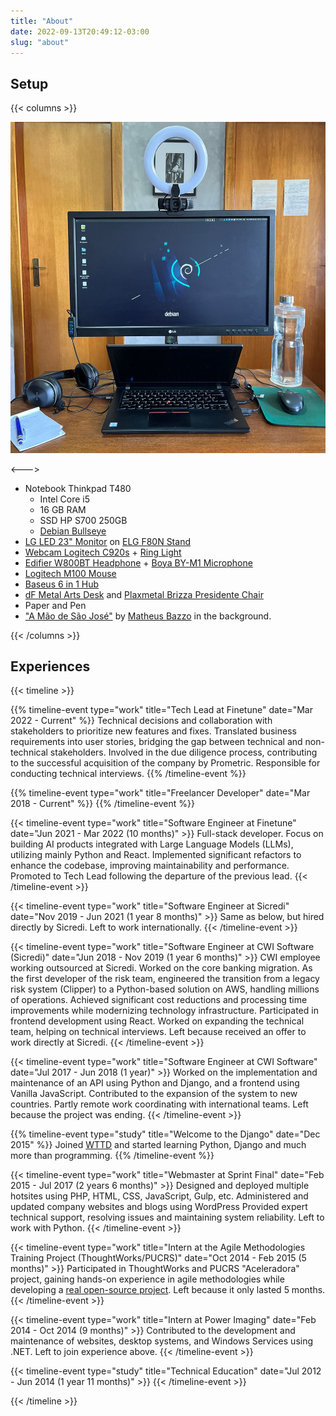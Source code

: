 ```yaml
---
title: "About"
date: 2022-09-13T20:49:12-03:00
slug: "about"
---
```



## Setup

{{< columns >}} <!-- begin columns block -->

![Setup](/sobre/setup.jpg)

<---> <!-- column separator -->

* Notebook Thinkpad T480
    * Intel Core i5
    * 16 GB RAM
    * SSD HP S700 250GB
    * [Debian Bullseye](https://www.debian.org/releases/bullseye/)
* [LG LED 23" Monitor](https://www.lg.com/br/monitores/lg-23MB35VQ) on [ELG F80N Stand](https://a.co/d/5s1SwBV)
* [Webcam Logitech C920s](https://a.co/d/jgwzInX) + [Ring Light](https://produto.mercadolivre.com.br/MLB-1794696234-anel-de-luz-ring-light-clip-celular-mesa-14-cm-articulado-_JM)
* [Edifier W800BT Headphone](https://edifier.com.br/headphone-w800bt-plus-bluetooth-5-1-over-ear-edifier-preto.html) + [Boya BY-M1 Microphone](https://a.co/d/j1yTSn9)
* [Logitech M100 Mouse](https://www.logitech.com/pt-br/products/mice/m100-usb-mouse.910-001601.html)
* [Baseus 6 in 1 Hub](https://produto.mercadolivre.com.br/MLB-2027205008-hub-6-em-1-type-c-hdmi-4k-rj45-macbook-m1-_JM)
* [dF Metal Arts Desk](https://www.instagram.com/dfmetalarts/) and [Plaxmetal Brizza Presidente Chair](https://plaxmetal.com.br/produtos/brizza-presidente/)
* Paper and Pen
* ["A Mão de São José"](https://www.santalberti.com.br/produtos/quadro-poster-a-mao-de-sao-jose/) by [Matheus Bazzo](https://www.instagram.com/matheus.bazzo/) in the background.

{{< /columns >}}


## Experiences

{{< timeline >}}

{{% timeline-event type="work" title="Tech Lead at Finetune" date="Mar 2022 - Current" %}}
Technical decisions and collaboration with stakeholders to prioritize new features and fixes.
Translated business requirements into user stories, bridging the gap between technical and non-technical stakeholders.
Involved in the due diligence process, contributing to the successful acquisition of the company by Prometric.
Responsible for conducting technical interviews.
{{% /timeline-event %}}

{{% timeline-event type="work" title="Freelancer Developer" date="Mar 2018 - Current" %}}
{{% /timeline-event %}}

{{< timeline-event type="work" title="Software Engineer at Finetune" date="Jun 2021 - Mar 2022 (10 months)" >}}
Full-stack developer. Focus on building AI products integrated with Large Language Models (LLMs), utilizing mainly Python and React.
Implemented significant refactors to enhance the codebase, improving maintainability and performance.
Promoted to Tech Lead following the departure of the previous lead.
{{< /timeline-event >}}

{{< timeline-event type="work" title="Software Engineer at Sicredi" date="Nov 2019 - Jun 2021 (1 year 8 months)" >}}
Same as below, but hired directly by Sicredi.
Left to work internationally.
{{< /timeline-event >}}

{{< timeline-event type="work" title="Software Engineer at CWI Software (Sicredi)" date="Jun 2018 - Nov 2019 (1 year 6 months)" >}}
CWI employee working outsourced at Sicredi.
Worked on the core banking migration. As the first developer of the risk team, engineered the transition from a legacy risk system (Clipper) to a Python-based solution on AWS, handling millions of operations.
Achieved significant cost reductions and processing time improvements while modernizing technology infrastructure.
Participated in frontend development using React.
Worked on expanding the technical team, helping on technical interviews.
Left because received an offer to work directly at Sicredi.
{{< /timeline-event >}}

{{< timeline-event type="work" title="Software Engineer at CWI Software" date="Jul 2017 - Jun 2018 (1 year)" >}}
Worked on the implementation and maintenance of an API using Python and Django, and a frontend using Vanilla JavaScript.
Contributed to the expansion of the system to new countries.
Partly remote work coordinating with international teams.
Left because the project was ending.
{{< /timeline-event >}}

{{% timeline-event type="study" title="Welcome to the Django" date="Dec 2015" %}}
Joined [WTTD](https://henriquebastos.net/produtos/welcome-to-the-django/em-breve/) and started learning Python, Django and much more than programming.
{{% /timeline-event %}}

{{< timeline-event type="work" title="Webmaster at Sprint Final" date="Feb 2015 - Jul 2017 (2 years 6 months)" >}}
Designed and deployed multiple hotsites using PHP, HTML, CSS, JavaScript, Gulp, etc.
Administered and updated company websites and blogs using WordPress
Provided expert technical support, resolving issues and maintaining system reliability.
Left to work with Python.
{{< /timeline-event >}}

{{< timeline-event type="work" title="Intern at the Agile Methodologies Training Project (ThoughtWorks/PUCRS)" date="Oct 2014 - Feb 2015 (5 months)" >}}
Participated in ThoughtWorks and PUCRS "Aceleradora" project, gaining hands-on experience in agile methodologies while developing a [real open-source project](https://github.com/aceleradora/RegistroLivre).
Left because it only lasted 5 months.
{{< /timeline-event >}}

{{< timeline-event type="work" title="Intern at Power Imaging" date="Feb 2014 - Oct 2014 (9 months)" >}}
Contributed to the development and maintenance of websites, desktop systems, and Windows Services using .NET.
Left to join experience above.
{{< /timeline-event >}}

{{< timeline-event type="study" title="Technical Education" date="Jul 2012 - Jun 2014 (1 year 11 months)" >}}
{{< /timeline-event >}}

{{< /timeline >}}
